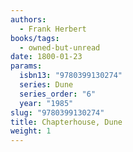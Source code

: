 ```yaml
---
authors:
  - Frank Herbert
books/tags:
  - owned-but-unread
date: 1800-01-23
params:
  isbn13: "9780399130274"
  series: Dune
  series_order: "6"
  year: "1985"
slug: "9780399130274"
title: Chapterhouse, Dune
weight: 1
---
```


<!--more-->
